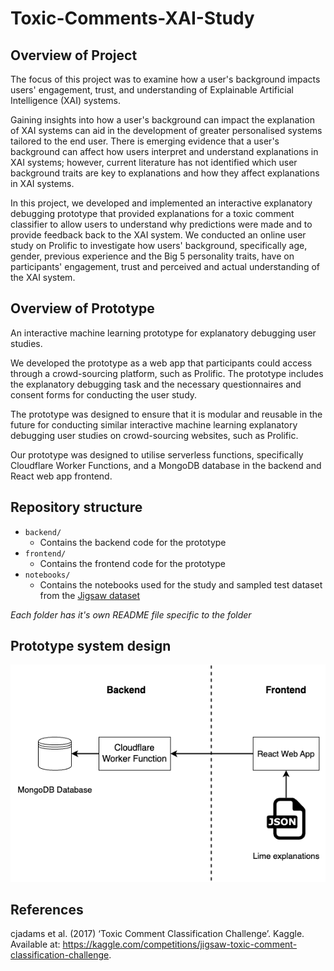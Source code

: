 # Toxic-Comments-XAI-Study

## Overview of Project

The focus of this project was to examine how a user's background impacts users' engagement, trust, and understanding of Explainable Artificial Intelligence (XAI) systems.

Gaining insights into how a user's background can impact the explanation of XAI systems can aid in the development of greater personalised systems tailored to the end user. There is emerging evidence that a user's background can affect how users interpret and understand explanations in XAI systems; however, current literature has not identified which user background traits are key to explanations and how they affect explanations in XAI systems.

In this project, we developed and implemented an interactive explanatory debugging prototype that provided explanations for a toxic comment classifier to allow users to understand why predictions were made and to provide feedback back to the XAI system. We conducted an online user study on Prolific to investigate how users' background, specifically age, gender, previous experience and the Big 5 personality traits, have on participants' engagement, trust and perceived and actual understanding of the XAI system.

## Overview of Prototype

An interactive machine learning prototype for explanatory debugging user studies.

We developed the prototype as a web app that participants could access through a crowd-sourcing platform, such as Prolific. The prototype includes the explanatory debugging task and the necessary questionnaires and consent forms for conducting the user study.

The prototype was designed to ensure that it is modular and reusable in the future for conducting similar interactive machine learning explanatory debugging user studies on crowd-sourcing websites, such as Prolific.

Our prototype was designed to utilise serverless functions, specifically Cloudflare Worker Functions, and a MongoDB database in the backend and React web app frontend.

## Repository structure

- `backend/`
  - Contains the backend code for the prototype
- `frontend/`
  - Contains the frontend code for the prototype
- `notebooks/`
  - Contains the notebooks used for the study and sampled test dataset from the [Jigsaw dataset](https://kaggle.com/competitions/jigsaw-toxic-comment-classification-challenge)

_Each folder has it's own README file specific to the folder_

## Prototype system design

![System Diagram](system_diagram.png)

## References

cjadams et al. (2017) ‘Toxic Comment Classification Challenge’. Kaggle. Available at: https://kaggle.com/competitions/jigsaw-toxic-comment-classification-challenge.
